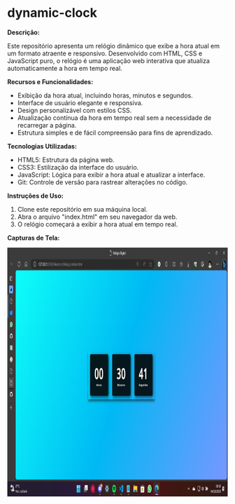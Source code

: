 # dynamic-clock

**Descrição:**

Este repositório apresenta um relógio dinâmico que exibe a hora atual em um formato atraente e responsivo. Desenvolvido com HTML, CSS e JavaScript puro, o relógio é uma aplicação web interativa que atualiza automaticamente a hora em tempo real.

**Recursos e Funcionalidades:**

- Exibição da hora atual, incluindo horas, minutos e segundos.
- Interface de usuário elegante e responsiva.
- Design personalizável com estilos CSS.
- Atualização contínua da hora em tempo real sem a necessidade de recarregar a página.
- Estrutura simples e de fácil compreensão para fins de aprendizado.

**Tecnologias Utilizadas:**

- HTML5: Estrutura da página web.
- CSS3: Estilização da interface do usuário.
- JavaScript: Lógica para exibir a hora atual e atualizar a interface.
- Git: Controle de versão para rastrear alterações no código.

**Instruções de Uso:**

1. Clone este repositório em sua máquina local.
2. Abra o arquivo "index.html" em seu navegador da web.
3. O relógio começará a exibir a hora atual em tempo real.

**Capturas de Tela:**

 <img src="dynamic-clock/Captura de tela 2023-10-04 003046.png" alt="Relogio" width="1000px" height="568px">
